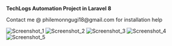 <b>TechLogs Automation Project in Laravel 8</b>
<p>Contact me @ philemonngugi18@gmail.com for installation help </p>

![Screenshot_1](https://user-images.githubusercontent.com/113933822/200164122-22bd317f-afcb-4a90-a1d9-631e68f0ca64.png)
![Screenshot_2](https://user-images.githubusercontent.com/113933822/200164124-083a4d9f-6d7b-4591-9dbd-71289d269d34.png)
![Screenshot_3](https://user-images.githubusercontent.com/113933822/200164125-e7369a06-6ad5-45f7-b86b-3d1a783433ac.png)
![Screenshot_4](https://user-images.githubusercontent.com/113933822/200164126-cf610f34-253d-410c-8d1b-469421ce15db.png)
![Screenshot_5](https://user-images.githubusercontent.com/113933822/200164120-90c8ad43-778c-497b-9071-ff5938639197.png)
